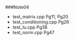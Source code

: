 ###Note04
- test_matrix.cpp Pg11, Pg20
- test_conditioning.cpp Pg26
- test_lu.cpp Pg38
- test_norm.cpp Pg47
